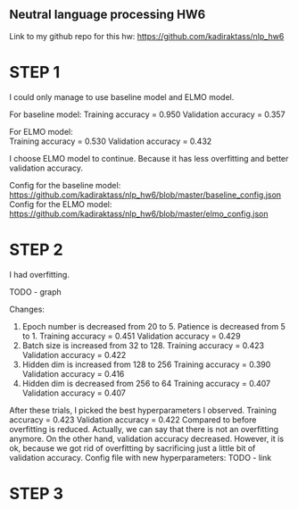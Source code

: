 ## Neutral language processing HW6

Link to my github repo for this hw: https://github.com/kadiraktass/nlp_hw6

# STEP 1

I could only manage to use baseline model and ELMO model. 

For baseline model: 
  Training accuracy = 0.950
  Validation accuracy = 0.357

For ELMO model:  
  Training accuracy = 0.530
  Validation accuracy = 0.432
  
I choose ELMO model to continue. Because it has less overfitting and better validation accuracy.

Config for the baseline model: https://github.com/kadiraktass/nlp_hw6/blob/master/baseline_config.json
Config for the ELMO model: https://github.com/kadiraktass/nlp_hw6/blob/master/elmo_config.json

# STEP 2
I had overfitting.

TODO - graph

Changes: 
1) Epoch number is decreased from 20 to 5. Patience is decreased from 5 to 1.
  Training accuracy = 0.451
  Validation accuracy = 0.429
2) Batch size is increased from 32 to 128.
  Training accuracy = 0.423
  Validation accuracy = 0.422
3) Hidden dim is increased from 128 to 256
  Training accuracy = 0.390
  Validation accuracy = 0.416
4) Hidden dim is decreased from 256 to 64
  Training accuracy = 0.407
  Validation accuracy = 0.407
 
 After these trials, I picked the best hyperparameters I observed.
  Training accuracy = 0.423
  Validation accuracy = 0.422
 Compared to before overfitting is reduced. Actually, we can say that there is not an overfitting anymore. 
 On the other hand, validation accuracy decreased. 
 However, it is ok, because we got rid of overfitting by sacrificing just a little bit of validation accuracy.
 Config file with new hyperparameters: TODO - link
 
 # STEP 3
 
 
 
 
 
 
 
 
 
 
 
 
 
 
 
 
 
